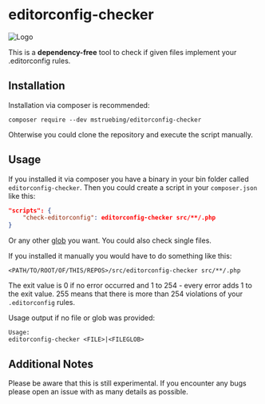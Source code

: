 # editorconfig-checker

![Logo](https://raw.githubusercontent.com/mstruebing/editorconfig-checker/master/Docs/logo.png "Logo")

This is a __dependency-free__ tool to check if given files implement your .editorconfig rules.

## Installation

Installation via composer is recommended:

```
composer require --dev mstruebing/editorconfig-checker
```

Ohterwise you could clone the repository and execute the script manually.

## Usage

If you installed it via composer you have a binary in your bin folder called `editorconfig-checker`.
Then you could create a script in your `composer.json` like this:

```json
"scripts": {
    "check-editorconfig": editorconfig-checker src/**/.php
}
```

Or any other [glob](http://php.net/manual/en/function.glob.php) you want. You could also check single files.

If you installed it manually you would have to do something like this:

```
<PATH/TO/ROOT/OF/THIS/REPOS>/src/editorconfig-checker src/**/.php
```

The exit value is 0 if no error occurred and 1 to 254 - every error adds 1 to the exit value.
255 means that there is more than 254 violations of your `.editorconfig` rules.

Usage output if no file or glob was provided:
```
Usage:
editorconfig-checker <FILE>|<FILEGLOB>
```

## Additional Notes

Please be aware that this is still experimental.
If you encounter any bugs please open an issue with as many details as possible.

